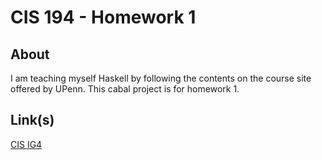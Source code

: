 # CIS 194 - Homework 1

## About
I am teaching myself Haskell by following the contents on the course site offered by UPenn. 
This cabal project is for homework 1.

## Link(s)
[CIS IG4](https://www.cis.upenn.edu/~cis1940/spring13/lectures.html)
